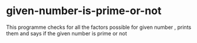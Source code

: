 # given-number-is-prime-or-not
This programme checks for all the factors possible for given number , prints them and says if the given number is prime or not
